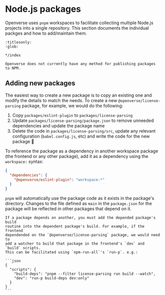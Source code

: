 # Node.js packages

Openverse uses `pnpm` workspaces to facilitate collecting multiple Node.js
projects into a single repository. This section documents the individual packges
and how to add/maintain them.

```{toctree}
:titlesonly:
:glob:

*/index
```

```{caution}
Openverse does not currently have any method for publishing packages to NPM.
```

## Adding new packages

The easiest way to create a new package is to copy an existing one and modify
the details to match the needs. To create a new `@openverse/license-parsing`
package, for example, we would do the following:

1. Copy `packages/eslint-plugin` to `packages/license-parsing`
2. Update `packages/license-parsing/package.json` to remove unneeded
   dependencies and update the package name
3. Delete the code in `packages/license-parsing/src`, update any relevant
   configuration (`babel.config.js`, etc) and write the code for the new package
   🎉

To reference the package as a dependency in another workspace package (the
frontend or any other package), add it as a dependency using the `workspace:`
syntax:

```json
{
  "dependencies": {
    "@openverse/eslint-plugin": "workspace:*"
  }
}
```

`pnpm` will automatically use the package code as it exists in the package's
directory. Changes to the file defined as `main` in the `package.json` for the
package will be reflected in other packages that depend on it.

````{note}
If a package depends on another, you must add the depended package's build
routine into the dependent package's build. For example, if the frontend
dependended on the `@openverse/license-parsing` package, we would need to
add a watcher to build that package in the frontend's `dev` and `build` scripts.
This can be facilitated using `npm-run-all`'s `run-p`. e.g.:

```json
{
  "scripts": {
    "build-deps": "pnpm --filter license-parsing run build --watch",
    "dev": "run-p build-deps dev:only"
  }
}
```
````
